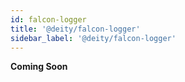 ```yaml
---
id: falcon-logger
title: '@deity/falcon-logger'
sidebar_label: '@deity/falcon-logger'
---
```


**Coming Soon**
